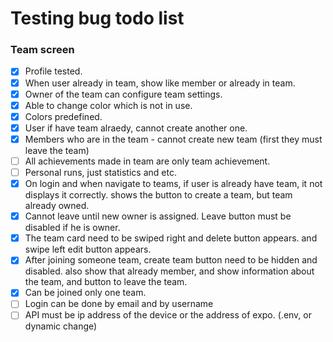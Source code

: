 # Testing bug todo list

### Team screen

- [x] Profile tested.
- [x] When user already in team, show like member or already in team.
- [x] Owner of the team can configure team settings.
- [x] Able to change color which is not in use.
- [x] Colors predefined.
- [x] User if have team alraedy, cannot create another one.
- [x] Members who are in the team - cannot create new team (first they must leave the team)
- [ ] All achievements made in team are only team achievement.
- [ ] Personal runs, just statistics and etc.
- [x] On login and when navigate to teams, if user is already have team, it not displays it correctly. shows the button to create a team, but team already owned.
- [x] Cannot leave until new owner is assigned. Leave button must be disabled if he is owner.
- [x] The team card need to be swiped right and delete button appears. and swipe left edit button appears.
- [x] After joining someone team, create team button need to be hidden and disabled. also show that already member, and show information about the team, and button to leave the team.
- [x] Can be joined only one team.
- [ ] Login can be done by email and by username
- [ ] API must be ip address of the device or the address of expo. (.env, or dynamic change)
